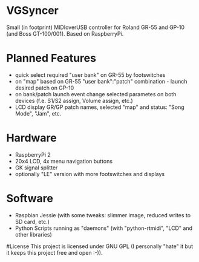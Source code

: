 # VGSyncer
Small (in footprint) MIDIoverUSB controller for Roland GR-55 and GP-10 (and Boss GT-100/001). Based on RaspberryPi.
# Planned Features
* quick select required "user bank" on GR-55 by footswitches
* on "map" based on GR-55 "user bank":"patch" combination - launch desired patch on GP-10
* on bank/patch launch event change selected parametes on both devices (f.e. S1/S2 assign, Volume assign, etc.)
* LCD display GR/GP patch names, selected "map" and status: "Song Mode", "Jam", etc.

# Hardware
* RaspberryPi 2
* 20x4 LCD, 4x menu navigation buttons
* GK signal splitter
* optionally "LE" version with more footswitches and displays

# Software
* Raspbian Jessie (with some tweaks: slimmer image, reduced writes to SD card, etc.)
* Python Scripts running as "daemons" (with "python-rtmidi", "LCD" and other libraries)

#License
This project is licensed under GNU GPL (I personally "hate" it but it keeps this project free and open :-)).

